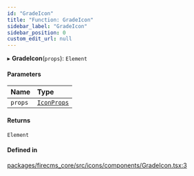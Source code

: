 ```yaml
---
id: "GradeIcon"
title: "Function: GradeIcon"
sidebar_label: "GradeIcon"
sidebar_position: 0
custom_edit_url: null
---
```


▸ **GradeIcon**(`props`): `Element`

#### Parameters

| Name | Type |
| :------ | :------ |
| `props` | [`IconProps`](../types/IconProps.md) |

#### Returns

`Element`

#### Defined in

[packages/firecms_core/src/icons/components/GradeIcon.tsx:3](https://github.com/FireCMSco/firecms/blob/d45f3739/packages/firecms_core/src/icons/components/GradeIcon.tsx#L3)
